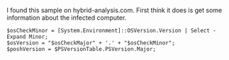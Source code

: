 I found this sample on hybrid-analysis.com.  First think it does is get some information about the infected computer. 
```
$osCheckMinor = [System.Environment]::OSVersion.Version | Select -Expand Minor;
$osVersion = "$osCheckMajor" + '.' + "$osCheckMinor";
$poshVersion = $PSVersionTable.PSVersion.Major;
```
<br>

